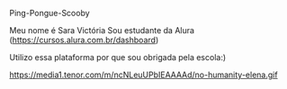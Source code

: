  Ping-Pongue-Scooby

Meu nome é Sara Victória
Sou estudante da Alura (https://cursos.alura.com.br/dashboard)

Utilizo essa plataforma por que sou obrigada pela escola:)

https://media1.tenor.com/m/ncNLeuUPbIEAAAAd/no-humanity-elena.gif
